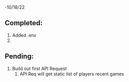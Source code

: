 -10/18/22
## Completed:
1. Added .env
2. 

## Pending:
1. Build out first API Request
    1. API Req will get static list of players recent games
    <!-- It feels like this should be done with a server and not a front end... Like the FE should send a simple req for player data, and then a backend service should parse all of the request components -->
